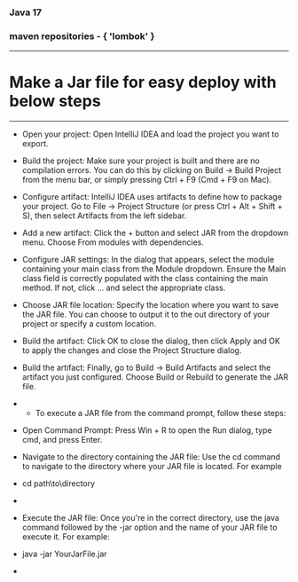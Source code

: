 ### Java 17

### maven repositories - { 'lombok' }

***
#   Make a Jar file for easy deploy with below steps
***

* Open your project: Open IntelliJ IDEA and load the project you want to export.

* Build the project: Make sure your project is built and there are no compilation errors. You can do this by clicking on Build -> Build Project from the menu bar, or simply pressing Ctrl + F9 (Cmd + F9 on Mac).

* Configure artifact: IntelliJ IDEA uses artifacts to define how to package your project. Go to File -> Project Structure (or press Ctrl + Alt + Shift + S), then select Artifacts from the left sidebar.

* Add a new artifact: Click the + button and select JAR from the dropdown menu. Choose From modules with dependencies.

* Configure JAR settings: In the dialog that appears, select the module containing your main class from the Module dropdown. Ensure the Main class field is correctly populated with the class containing the main method. If not, click ... and select the appropriate class.

* Choose JAR file location: Specify the location where you want to save the JAR file. You can choose to output it to the out directory of your project or specify a custom location.

* Build the artifact: Click OK to close the dialog, then click Apply and OK to apply the changes and close the Project Structure dialog.

* Build the artifact: Finally, go to Build -> Build Artifacts and select the artifact you just configured. Choose Build or Rebuild to generate the JAR file.


* * To execute a JAR file from the command prompt, follow these steps:

* Open Command Prompt: Press Win + R to open the Run dialog, type cmd, and press Enter.

* Navigate to the directory containing the JAR file: Use the cd command to navigate to the directory where your JAR file is located. For example
* cd path\to\directory
* 
* Execute the JAR file: Once you're in the correct directory, use the java command followed by the -jar option and the name of your JAR file to execute it. For example:
* java -jar YourJarFile.jar
* 